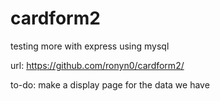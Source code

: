 # cardform2

testing more with express using mysql

url: https://github.com/ronyn0/cardform2/

to-do: make a display page for the data we have